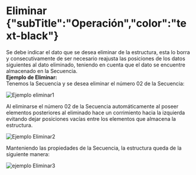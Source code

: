 # Eliminar {"subTitle":"Operación","color":"text-black"}
  
Se debe indicar el dato que se desea eliminar de la estructura, esta lo borra y consecutivamente de ser necesario reajusta las posiciones de los datos siguientes al dato eliminado, teniendo en cuenta que el dato se encuentre almacenado en la Secuencia.  
**Ejemplo de Eliminar:**  
Tenemos la Secuencia y se desea eliminar el número 02 de la Secuencia:  

![Ejemplo eliminar1](/assets/images/sequence/Secuencia_7.jpg)

  
Al eliminarse el número 02 de la Secuencia automáticamente al poseer elementos posteriores al eliminado hace un corrimiento hacia la izquierda evitando dejar posiciones vacías entre los elementos que almacena la estructura.  

![Ejemplo Eliminar2](/assets/images/sequence/Secuencia_8.jpg)

  
Manteniendo las propiedades de la Secuencia, la estructura queda de la siguiente manera:  

![ejemplo Eliminar3](/assets/images/sequence/Secuencia_9.jpg)